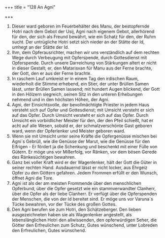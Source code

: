 +++
title = "128 An Agni"

+++


1.	Dieser ward geboren im Feuerbehälter des Manu, der bestopfernde Hotri nach dem Gebot der Usij, Agni nach eigenem Gebot, allerhörend für den, der sich als Freund bewährt, wie ein Schatz für den, der Ruhm sucht. Der untrügliche Hotri setzt sich nieder an der Stätte der Id, umhegt an der Stätte der Id.
2.	Ihm, dem Opferausrichter, machen wir uns verständlich auf dem rechten Wege durch Verbeugung mit Opferspende, durch Gottesdienst mit Opferspende. Durch unsere Darreichung von Stärkungen altert er nicht in dieser Gestalt; er, den Matarisvan für Manu aus der Ferne brachte, der Gott, den er aus der Ferne brachte.
3.	In raschem Lauf umkreist er in einem Tag den irdischen Raum, wiederholt die Stimme erhebend, ein Stier, der unter Brüllen Samen lässt, unter Brüllen Samen lassend; mit hundert Augen blickend, der Gott in den Hölzern siegreich, seinen Sitz in den unteren Erhebungen nehmend und in den höchsten Höhen, der Agni.
4.	Agni, der Einsichtsvolle, der bevollmächtigte Priester in jedem Haus versteht sich auf Opfer und Gottesdienst; mit Umsicht versteht er sich auf das Opfer. Durch Umsicht versteht er sich auf das Opfer. Durch Umsicht ein vorbildlicher Meister für den, der den Pfeil schießt, hat er acht auf alle Wesen, sobald er, der schmalzverschönte Gast geboren ward, wenn der Opferlenker und Meister geboren ward.
5.	Wenn sie mit Umsicht unter seine Kräfte die Opfergenüsse mischen bei Agni´s Gebrüll, wie die Genüsse der Marut, wie die Genüsse für den Eifrigen - Er fördert ja die Schenkung und beschenkt mit einer Fülle von Gütern. Er möge uns vor Mißerfolg, vor Ränken, vor dem bösen Gerede des Ränkesüchtigen bewahren.
6.	Ganz bei voller Kraft wird er der Wagenlenker, hält der Gott die Güter in seiner rechten Hand. Ausdauernd lässt er nicht locker, aus Ehrgeiz Opfer zu den Göttern gefahren. Jedem Frommen erfüllt er den Wunsch, öffnet Agni die Tore.
7.	Agni ist als der am meisten Frommende über den menschlichen Opferbund, über die Opfer gesetzt wie ein stammverwandter Clanherr, über die Opfer als der liebe Clanherr. Er verfügt über die Opferspenden der Menschen, die von der Id bereitet sind. Er möge uns vor Varuna´s Tücke bewahren, vor der Tücke des großen Gottes.
8.	Den Agni berufen sie zum Hotri, den Schätzeberger. Den lieben ausgezeichneten haben sie als Wagenlenker angestellt, als lebenslänglichen Hotri den allwissenden, den opferwürdigen Seher, die Götter den Erfreulichen zum Schutz, Gutes wünschend, unter Lobreden den Erfreulichen, Gutes wünschend.


